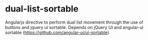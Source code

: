 # dual-list-sortable
Angularjs directive to perform dual list movement through the use of buttons and jquery ui sortable. Depends on jQuery UI and angular-ui sortable (https://github.com/angular-ui/ui-sortable).
